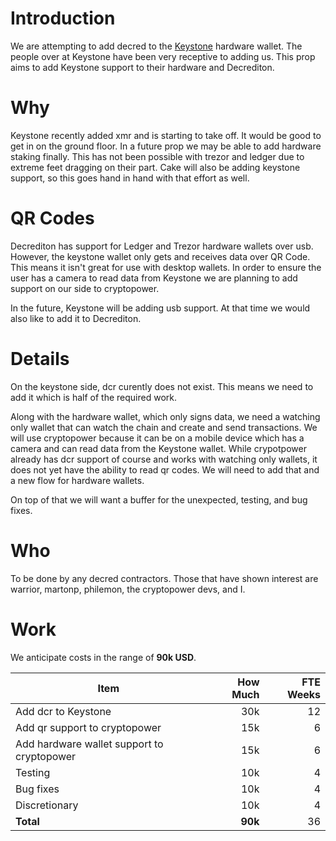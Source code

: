 # Introduction

We are attempting to add decred to the [Keystone](https://keyst.one/) hardware
wallet. The people over at Keystone have been very receptive to adding us. This
prop aims to add Keystone support to their hardware and Decrediton.

# Why

Keystone recently added xmr and is starting to take off. It would be good to get
in on the ground floor. In a future prop we may be able to add hardware staking
finally. This has not been possible with trezor and ledger due to extreme feet
dragging on their part. Cake will also be adding keystone support, so this goes
hand in hand with that effort as well.

# QR Codes

Decrediton has support for Ledger and Trezor hardware wallets over usb. However,
the keystone wallet only gets and receives data over QR Code. This means it isn't
great for use with desktop wallets. In order to ensure the user has a camera to
read data from Keystone we are planning to add support on our side to cryptopower.

In the future, Keystone will be adding usb support. At that time we would also
like to add it to Decrediton.

# Details

On the keystone side, dcr curently does not exist. This means we need to add it
which is half of the required work.

Along with the hardware wallet, which only signs data, we need a watching only
wallet that can watch the chain and create and send transactions. We will use
cryptopower because it can be on a mobile device which has a camera and can
read data from the Keystone wallet. While crypotpower already has dcr support
of course and works with watching only wallets, it does not yet have the ability
to read qr codes. We will need to add that and a new flow for hardware wallets.

On top of that we will want a buffer for the unexpected, testing, and bug fixes.

# Who

To be done by any decred contractors. Those that have shown interest are warrior,
martonp, philemon, the cryptopower devs, and I.

# Work

We anticipate costs in the range of **90k USD**.

| Item                                        | How Much       | FTE Weeks |
|---------------------------------------------|---------------:|----------:|
|  Add dcr to Keystone                        | 30k            | 12        |
|  Add qr support to cryptopower              | 15k            | 6         |
|  Add hardware wallet support to cryptopower | 15k            | 6         |
|  Testing                                    | 10k            | 4         |
|  Bug fixes                                  | 10k            | 4         |
|  Discretionary                              | 10k            | 4         |
| **Total**                                   | **90k**        | 36        |
